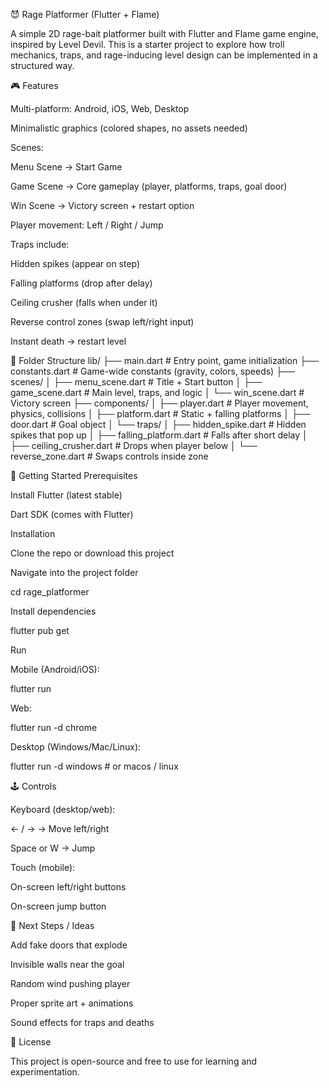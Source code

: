 😈 Rage Platformer (Flutter + Flame)

A simple 2D rage-bait platformer built with Flutter and Flame game engine, inspired by Level Devil.
This is a starter project to explore how troll mechanics, traps, and rage-inducing level design can be implemented in a structured way.

🎮 Features

Multi-platform: Android, iOS, Web, Desktop

Minimalistic graphics (colored shapes, no assets needed)

Scenes:

Menu Scene → Start Game

Game Scene → Core gameplay (player, platforms, traps, goal door)

Win Scene → Victory screen + restart option

Player movement: Left / Right / Jump

Traps include:

Hidden spikes (appear on step)

Falling platforms (drop after delay)

Ceiling crusher (falls when under it)

Reverse control zones (swap left/right input)

Instant death → restart level

📂 Folder Structure
lib/
├── main.dart                 # Entry point, game initialization
├── constants.dart             # Game-wide constants (gravity, colors, speeds)
├── scenes/
│   ├── menu_scene.dart        # Title + Start button
│   ├── game_scene.dart        # Main level, traps, and logic
│   └── win_scene.dart         # Victory screen
├── components/
│   ├── player.dart            # Player movement, physics, collisions
│   ├── platform.dart          # Static + falling platforms
│   ├── door.dart              # Goal object
│   └── traps/
│       ├── hidden_spike.dart  # Hidden spikes that pop up
│       ├── falling_platform.dart # Falls after short delay
│       ├── ceiling_crusher.dart  # Drops when player below
│       └── reverse_zone.dart  # Swaps controls inside zone

🚀 Getting Started
Prerequisites

Install Flutter (latest stable)

Dart SDK (comes with Flutter)

Installation

Clone the repo or download this project

Navigate into the project folder

cd rage_platformer


Install dependencies

flutter pub get

Run

Mobile (Android/iOS):

flutter run


Web:

flutter run -d chrome


Desktop (Windows/Mac/Linux):

flutter run -d windows   # or macos / linux

🕹️ Controls

Keyboard (desktop/web):

← / → → Move left/right

Space or W → Jump

Touch (mobile):

On-screen left/right buttons

On-screen jump button

🔮 Next Steps / Ideas

Add fake doors that explode

Invisible walls near the goal

Random wind pushing player

Proper sprite art + animations

Sound effects for traps and deaths

📜 License

This project is open-source and free to use for learning and experimentation.